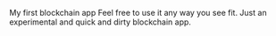 My first blockchain app
Feel free to use it any way you see fit.
Just an experimental and quick and dirty blockchain app.
